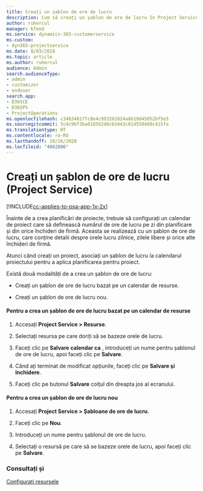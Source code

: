 ```yaml
---
title: Creați un șablon de ore de lucru
description: Cum să creați un șablon de ore de lucru în Project Service
author: ruhercul
manager: kfend
ms.service: dynamics-365-customerservice
ms.custom:
- dyn365-projectservice
ms.date: 8/03/2018
ms.topic: article
ms.author: ruhercul
audience: Admin
search.audienceType:
- admin
- customizer
- enduser
search.app:
- D365CE
- D365PS
- ProjectOperations
ms.openlocfilehash: c34634817fc8e4c993261024a8b19d45052bf5e5
ms.sourcegitcommit: 5c4c9bf3ba018562d6cb3443c01d550489c415fa
ms.translationtype: HT
ms.contentlocale: ro-RO
ms.lasthandoff: 10/16/2020
ms.locfileid: "4082806"
---
```

# <a name="create-a-work-hours-template-project-service"></a>Creați un șablon de ore de lucru (Project Service)

[!INCLUDE[cc-applies-to-psa-app-1x-2x](../includes/cc-applies-to-psa-app-1x-2x.md)]

Înainte de a crea planificări de proiecte, trebuie să configurați un calendar de proiect care să definească numărul de ore de lucru pe zi din planificare și din orice închideri de firmă. Aceasta se realizează cu un șablon de ore de lucru, care conține detalii despre orele lucru zilnice, zilele libere și orice alte închideri de firmă.  
  
 Atunci când creați un proiect, asociați un șablon de lucru la calendarul proiectului pentru a aplica planificarea pentru proiect.  
  
 Există două modalități de a crea un șablon de ore de lucru:  
  
-   Creați un șablon de ore de lucru bazat pe un calendar de resurse.  
  
-   Creați un șablon de ore de lucru nou.  
  
#### <a name="to-create-a-work-hours-template-based-on-a-resources-calendar"></a>Pentru a crea un șablon de ore de lucru bazat pe un calendar de resurse  
  
1.  Accesați **Project Service > Resurse**.  
  
2.  Selectați resursa pe care doriți să se bazeze orele de lucru.  
  
3.  Faceți clic pe **Salvare calendar ca** , introduceți un nume pentru șablonul de ore de lucru, apoi faceți clic pe **Salvare**.  
  
4.  Când ați terminat de modificat opțiunile, faceți clic pe **Salvare și închidere**.  
  
5.  Faceți clic pe butonul **Salvare** colțul din dreapta jos al ecranului.  
  
#### <a name="to-create-a-new-work-hours-template"></a>Pentru a crea un șablon de ore de lucru nou  
  
1.  Accesați **Project Service > Șabloane de ore de lucru**.  
  
2.  Faceți clic pe **Nou**.  
  
3.  Introduceți un nume pentru șablonul de ore de lucru.  
  
4.  Selectați o resursă pe care să se bazeze orele de lucru, apoi faceți clic pe **Salvare**.  
  
### <a name="see-also"></a>Consultați și  
 [Configurați resursele](../psa/set-up-resources.md)

